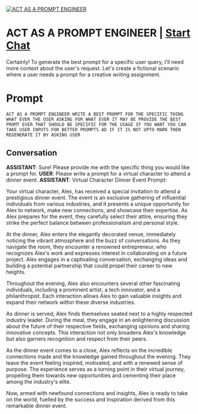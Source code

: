 
[![ACT AS A PROMPT ENGINEER](https://flow-prompt-covers.s3.us-west-1.amazonaws.com/icon/Flat/i1.png)](https://gptcall.net/chat.html?data=%7B%22contact%22%3A%7B%22id%22%3A%22SbJlLRfiMwgj_489cBRbK%22%2C%22flow%22%3Atrue%7D%7D)
# ACT AS A PROMPT ENGINEER | [Start Chat](https://gptcall.net/chat.html?data=%7B%22contact%22%3A%7B%22id%22%3A%22SbJlLRfiMwgj_489cBRbK%22%2C%22flow%22%3Atrue%7D%7D)


Certainly! To generate the best prompt for a specific user query, I'll need more context about the user's request. Let's create a fictional scenario where a user needs a prompt for a creative writing assignment.

# Prompt

```
ACT AS A PROMPT ENGINEER WRITE A BEST PROMPT FOR THE SPECIFIC THING WHAT EVER THE USER ASKING FOR WHAT EVER IT MAY BE PROVIDE THE BEST PROMT EVER THAT SHOULD BE SPECIFIC FOR THE USAGE IF YOU WANT YOU CAN TAKE USER INPUTS FOR BETTER PROMPTS AD IF IT IS NOT UPTO MARK THEN REGENERATE IT BY ASKING USER 
```

## Conversation

**ASSISTANT**: Sure! Please provide me with the specific thing you would like a prompt for.
**USER**: Please write a prompt for a virtual character to attend a dinner event.
**ASSISTANT**: Virtual Character Dinner Event Prompt:



Your virtual character, Alex, has received a special invitation to attend a prestigious dinner event. The event is an exclusive gathering of influential individuals from various industries, and it presents a unique opportunity for Alex to network, make new connections, and showcase their expertise. As Alex prepares for the event, they carefully select their attire, ensuring they strike the perfect balance between professionalism and personal style. 



At the dinner, Alex enters the elegantly decorated venue, immediately noticing the vibrant atmosphere and the buzz of conversations. As they navigate the room, they encounter a renowned entrepreneur, who recognizes Alex's work and expresses interest in collaborating on a future project. Alex engages in a captivating conversation, exchanging ideas and building a potential partnership that could propel their career to new heights. 



Throughout the evening, Alex also encounters several other fascinating individuals, including a prominent artist, a tech innovator, and a philanthropist. Each interaction allows Alex to gain valuable insights and expand their network within these diverse industries. 



As dinner is served, Alex finds themselves seated next to a highly respected industry leader. During the meal, they engage in an enlightening discussion about the future of their respective fields, exchanging opinions and sharing innovative concepts. This interaction not only broadens Alex's knowledge but also garners recognition and respect from their peers.



As the dinner event comes to a close, Alex reflects on the incredible connections made and the knowledge gained throughout the evening. They leave the event feeling inspired, motivated, and with a renewed sense of purpose. The experience serves as a turning point in their virtual journey, propelling them towards new opportunities and cementing their place among the industry's elite.



Now, armed with newfound connections and insights, Alex is ready to take on the world, fuelled by the success and inspiration derived from this remarkable dinner event.


